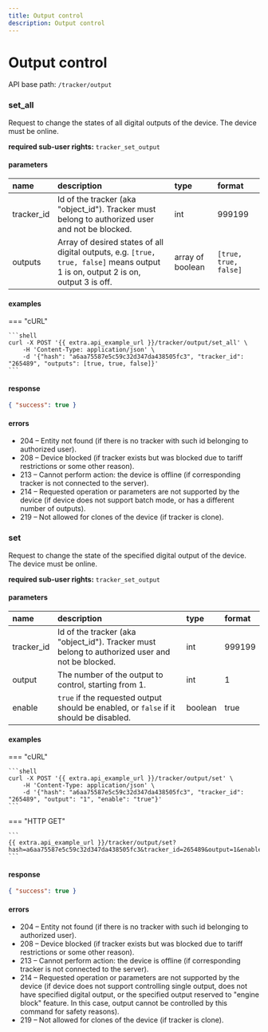 ```yaml
---
title: Output control
description: Output control
---
```

# Output control

API base path: `/tracker/output`

### set_all

Request to change the states of all digital outputs of the device. The device must be online.

**required sub-user rights:** `tracker_set_output`

#### parameters

| name | description | type | format |
| :------ | :------ | :----- | :----- |
| tracker_id | Id of the tracker (aka "object_id"). Tracker must belong to authorized user and not be blocked. | int | 999199 |
| outputs | Array of desired states of all digital outputs, e.g. `[true, true, false]` means output 1 is on, output 2 is on, output 3 is off. | array of boolean | `[true, true, false]` |

#### examples

=== "cURL"

    ```shell
    curl -X POST '{{ extra.api_example_url }}/tracker/output/set_all' \
        -H 'Content-Type: application/json' \
        -d '{"hash": "a6aa75587e5c59c32d347da438505fc3", "tracker_id": "265489", "outputs": [true, true, false]}'
    ```

#### response
```json
{ "success": true }
```

#### errors

* 204 – Entity not found (if there is no tracker with such id belonging to authorized user).
* 208 – Device blocked (if tracker exists but was blocked due to tariff restrictions or some other reason).
* 213 – Cannot perform action: the device is offline (if corresponding tracker is not connected to the server).
* 214 – Requested operation or parameters are not supported by the device (if device does not support batch mode, or has
 a different number of outputs).
* 219 – Not allowed for clones of the device (if tracker is clone).

### set

Request to change the state of the specified digital output of the device. The device must be online.

**required sub-user rights:** `tracker_set_output`

#### parameters

| name | description | type | format |
| :------ | :------ | :----- | :----- |
| tracker_id | Id of the tracker (aka "object_id"). Tracker must belong to authorized user and not be blocked. | int | 999199 |
| output | The number of the output to control, starting from 1. | int | 1 |
| enable | `true` if the requested output should be enabled, or `false` if it should be disabled. | boolean | true |

#### examples

=== "cURL"

    ```shell
    curl -X POST '{{ extra.api_example_url }}/tracker/output/set' \
        -H 'Content-Type: application/json' \
        -d '{"hash": "a6aa75587e5c59c32d347da438505fc3", "tracker_id": "265489", "output": "1", "enable": "true"}'
    ```

=== "HTTP GET"

    ```
    {{ extra.api_example_url }}/tracker/output/set?hash=a6aa75587e5c59c32d347da438505fc3&tracker_id=265489&output=1&enable=true
    ```

#### response

```json
{ "success": true }
```

#### errors

* 204 – Entity not found (if there is no tracker with such id belonging to authorized user).
* 208 – Device blocked (if tracker exists but was blocked due to tariff restrictions or some other reason).
* 213 – Cannot perform action: the device is offline (if corresponding tracker is not connected to the server).
* 214 – Requested operation or parameters are not supported by the device (if device does not support controlling single
 output, does not have specified digital output, or the specified output reserved to "engine block" feature. In this 
 case, output cannot be controlled by this command for safety reasons).
* 219 – Not allowed for clones of the device (if tracker is clone).

